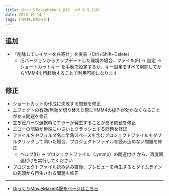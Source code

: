 ```yaml
---
title: ゆっくりMovieMaker4 β10 （v3.9.9.110）
date: 2020-10-14
tags: [YMM4,お知らせ]
---
```

## 追加
- 「削除してレイヤーを左寄せ」を実装（Ctrl+Shift+Delete）
   - 旧バージョンからアップデートした環境の場合、ファイル(F) → 設定 → ショートカットキー を手動で設定するか、キー設定をすべて削除してからYMM4を再起動することで利用可能になります
## 修正
- ショートカットの作成に失敗する問題を修正
- エフェクトの有効/無効を切り替えた際にYMM4の操作が効かなくなることがある問題を修正
- 立ち絵パーツ選択時にエラーが発生することがある問題を修正
- エコーの間隔が極端に小さいとクラッシュする問題を修正
- ファイル名やフォルダ名に半角スペースを含むプロジェクトファイルをダブルクリックして開いた場合、プロジェクトファイルを読み込めない問題を修正
   - ヘルプ(H) → プロジェクトファイル（.ymmp）の関連付け から、再度関連付けを実行してください
- プロジェクトファイル読み込み直後、プレビューを再生するとタイムラインの先頭から再生される問題を修正
---

- [ゆっくりMovieMaker4配布ページはこちら](../index.md)